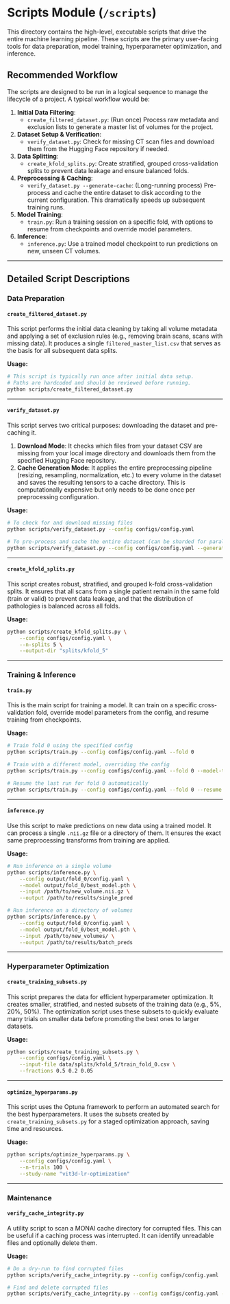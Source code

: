 # Scripts Module (`/scripts`)

This directory contains the high-level, executable scripts that drive the entire machine learning pipeline. These scripts are the primary user-facing tools for data preparation, model training, hyperparameter optimization, and inference.

## Recommended Workflow

The scripts are designed to be run in a logical sequence to manage the lifecycle of a project. A typical workflow would be:

1.  **Initial Data Filtering**:
    * `create_filtered_dataset.py`: (Run once) Process raw metadata and exclusion lists to generate a master list of volumes for the project.
2.  **Dataset Setup & Verification**:
    * `verify_dataset.py`: Check for missing CT scan files and download them from the Hugging Face repository if needed.
3.  **Data Splitting**:
    * `create_kfold_splits.py`: Create stratified, grouped cross-validation splits to prevent data leakage and ensure balanced folds.
4.  **Preprocessing & Caching**:
    * `verify_dataset.py --generate-cache`: (Long-running process) Pre-process and cache the entire dataset to disk according to the current configuration. This dramatically speeds up subsequent training runs.
5.  **Model Training**:
    * `train.py`: Run a training session on a specific fold, with options to resume from checkpoints and override model parameters.
6.  **Inference**:
    * `inference.py`: Use a trained model checkpoint to run predictions on new, unseen CT volumes.

---

## Detailed Script Descriptions

### Data Preparation

#### `create_filtered_dataset.py`
This script performs the initial data cleaning by taking all volume metadata and applying a set of exclusion rules (e.g., removing brain scans, scans with missing data). It produces a single `filtered_master_list.csv` that serves as the basis for all subsequent data splits.

**Usage:**
```bash
# This script is typically run once after initial data setup.
# Paths are hardcoded and should be reviewed before running.
python scripts/create_filtered_dataset.py
````

-----

#### `verify_dataset.py`

This script serves two critical purposes: downloading the dataset and pre-caching it.

1.  **Download Mode**: It checks which files from your dataset CSV are missing from your local image directory and downloads them from the specified Hugging Face repository.
2.  **Cache Generation Mode**: It applies the entire preprocessing pipeline (resizing, resampling, normalization, etc.) to every volume in the dataset and saves the resulting tensors to a cache directory. This is computationally expensive but only needs to be done once per preprocessing configuration.

**Usage:**

```bash
# To check for and download missing files
python scripts/verify_dataset.py --config configs/config.yaml

# To pre-process and cache the entire dataset (can be sharded for parallel execution)
python scripts/verify_dataset.py --config configs/config.yaml --generate-cache --num-workers 8
```

-----

#### `create_kfold_splits.py`

This script creates robust, stratified, and grouped k-fold cross-validation splits. It ensures that all scans from a single patient remain in the same fold (train or valid) to prevent data leakage, and that the distribution of pathologies is balanced across all folds.

**Usage:**

```bash
python scripts/create_kfold_splits.py \
    --config configs/config.yaml \
    --n-splits 5 \
    --output-dir "splits/kfold_5"
```

-----

### Training & Inference

#### `train.py`

This is the main script for training a model. It can train on a specific cross-validation fold, override model parameters from the config, and resume training from checkpoints.

**Usage:**

```bash
# Train fold 0 using the specified config
python scripts/train.py --config configs/config.yaml --fold 0

# Train with a different model, overriding the config
python scripts/train.py --config configs/config.yaml --fold 0 --model-type vit3d --model-variant small

# Resume the last run for fold 0 automatically
python scripts/train.py --config configs/config.yaml --fold 0 --resume
```

-----

#### `inference.py`

Use this script to make predictions on new data using a trained model. It can process a single `.nii.gz` file or a directory of them. It ensures the exact same preprocessing transforms from training are applied.

**Usage:**

```bash
# Run inference on a single volume
python scripts/inference.py \
    --config output/fold_0/config.yaml \
    --model output/fold_0/best_model.pth \
    --input /path/to/new_volume.nii.gz \
    --output /path/to/results/single_pred

# Run inference on a directory of volumes
python scripts/inference.py \
    --config output/fold_0/config.yaml \
    --model output/fold_0/best_model.pth \
    --input /path/to/new_volumes/ \
    --output /path/to/results/batch_preds
```

-----

### Hyperparameter Optimization

#### `create_training_subsets.py`

This script prepares the data for efficient hyperparameter optimization. It creates smaller, stratified, and nested subsets of the training data (e.g., 5%, 20%, 50%). The optimization script uses these subsets to quickly evaluate many trials on smaller data before promoting the best ones to larger datasets.

**Usage:**

```bash
python scripts/create_training_subsets.py \
    --config configs/config.yaml \
    --input-file data/splits/kfold_5/train_fold_0.csv \
    --fractions 0.5 0.2 0.05
```

-----

#### `optimize_hyperparams.py`

This script uses the Optuna framework to perform an automated search for the best hyperparameters. It uses the subsets created by `create_training_subsets.py` for a staged optimization approach, saving time and resources.

**Usage:**

```bash
python scripts/optimize_hyperparams.py \
    --config configs/config.yaml \
    --n-trials 100 \
    --study-name "vit3d-lr-optimization"
```

-----

### Maintenance

#### `verify_cache_integrity.py`

A utility script to scan a MONAI cache directory for corrupted files. This can be useful if a caching process was interrupted. It can identify unreadable files and optionally delete them.

**Usage:**

```bash
# Do a dry-run to find corrupted files
python scripts/verify_cache_integrity.py --config configs/config.yaml

# Find and delete corrupted files
python scripts/verify_cache_integrity.py --config configs/config.yaml --fix
```
